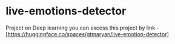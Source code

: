 # live-emotions-detector
Project on Deep learning 
you can excess this project by link -[https://huggingface.co/spaces/gtmaryan/live-emotion-detector]

